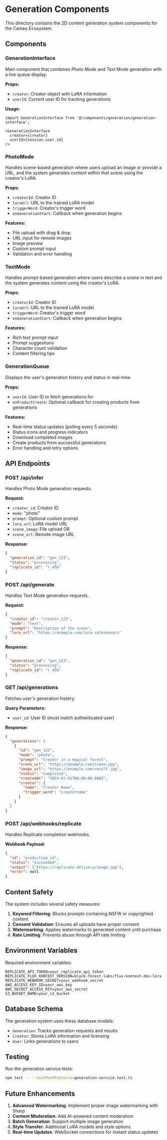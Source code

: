 # Generation Components

This directory contains the 2D content generation system components for the Cameo Ecosystem.

## Components

### GenerationInterface
Main component that combines Photo Mode and Text Mode generation with a live queue display.

**Props:**
- `creator`: Creator object with LoRA information
- `userId`: Current user ID for tracking generations

**Usage:**
```tsx
import GenerationInterface from '@/components/generation/generation-interface';

<GenerationInterface 
  creator={creator} 
  userId={session.user.id}
/>
```

### PhotoMode
Handles scene-based generation where users upload an image or provide a URL, and the system generates content within that scene using the creator's LoRA.

**Props:**
- `creatorId`: Creator ID
- `loraUrl`: URL to the trained LoRA model
- `triggerWord`: Creator's trigger word
- `onGenerationStart`: Callback when generation begins

**Features:**
- File upload with drag & drop
- URL input for remote images
- Image preview
- Custom prompt input
- Validation and error handling

### TextMode
Handles prompt-based generation where users describe a scene in text and the system generates content using the creator's LoRA.

**Props:**
- `creatorId`: Creator ID
- `loraUrl`: URL to the trained LoRA model
- `triggerWord`: Creator's trigger word
- `onGenerationStart`: Callback when generation begins

**Features:**
- Rich text prompt input
- Prompt suggestions
- Character count validation
- Content filtering tips

### GenerationQueue
Displays the user's generation history and status in real-time.

**Props:**
- `userId`: User ID to fetch generations for
- `onProductCreate`: Optional callback for creating products from generations

**Features:**
- Real-time status updates (polling every 5 seconds)
- Status icons and progress indicators
- Download completed images
- Create products from successful generations
- Error handling and retry options

## API Endpoints

### POST /api/infer
Handles Photo Mode generation requests.

**Request:**
- `creator_id`: Creator ID
- `mode`: "photo"
- `prompt`: Optional custom prompt
- `lora_url`: LoRA model URL
- `scene_image`: File upload OR
- `scene_url`: Remote image URL

**Response:**
```json
{
  "generation_id": "gen_123",
  "status": "processing",
  "replicate_id": "r_456"
}
```

### POST /api/generate
Handles Text Mode generation requests.

**Request:**
```json
{
  "creator_id": "creator_123",
  "mode": "text",
  "prompt": "Description of the scene",
  "lora_url": "https://example.com/lora.safetensors"
}
```

**Response:**
```json
{
  "generation_id": "gen_123",
  "status": "processing",
  "replicate_id": "r_456"
}
```

### GET /api/generations
Fetches user's generation history.

**Query Parameters:**
- `user_id`: User ID (must match authenticated user)

**Response:**
```json
{
  "generations": [
    {
      "id": "gen_123",
      "mode": "photo",
      "prompt": "Creator in a magical forest",
      "scene_url": "https://example.com/scene.jpg",
      "image_url": "https://example.com/result.jpg",
      "status": "completed",
      "createdAt": "2024-01-01T00:00:00.000Z",
      "creator": {
        "name": "Creator Name",
        "trigger_word": "creatorname"
      }
    }
  ]
}
```

### POST /api/webhooks/replicate
Handles Replicate completion webhooks.

**Webhook Payload:**
```json
{
  "id": "prediction_id",
  "status": "succeeded",
  "output": ["https://replicate.delivery/image.jpg"],
  "error": null
}
```

## Content Safety

The system includes several safety measures:

1. **Keyword Filtering**: Blocks prompts containing NSFW or copyrighted content
2. **Consent Validation**: Ensures all uploads have proper consent
3. **Watermarking**: Applies watermarks to generated content until purchase
4. **Rate Limiting**: Prevents abuse through API rate limiting

## Environment Variables

Required environment variables:

```env
REPLICATE_API_TOKEN=your_replicate_api_token
REPLICATE_FLUX_KONTEXT_VERSION=black-forest-labs/flux-kontext-dev-lora
REPLICATE_WEBHOOK_SECRET=your_webhook_secret
AWS_ACCESS_KEY_ID=your_aws_key
AWS_SECRET_ACCESS_KEY=your_aws_secret
S3_BUCKET_NAME=your_s3_bucket
```

## Database Schema

The generation system uses these database models:

- `Generation`: Tracks generation requests and results
- `Creator`: Stores LoRA information and licensing
- `User`: Links generations to users

## Testing

Run the generation service tests:

```bash
npm test -- --testPathPatterns=generation-service.test.ts
```

## Future Enhancements

1. **Advanced Watermarking**: Implement proper image watermarking with Sharp
2. **Content Moderation**: Add AI-powered content moderation
3. **Batch Generation**: Support multiple image generation
4. **Style Transfer**: Additional LoRA models and style options
5. **Real-time Updates**: WebSocket connections for instant status updates